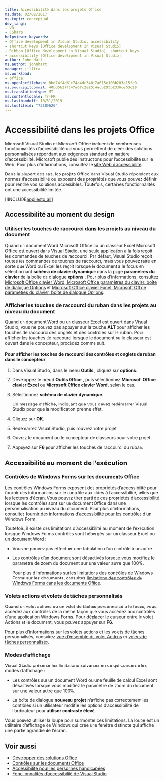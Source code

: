 ```yaml
---
title: Accessibilité dans les projets Office
ms.date: 02/02/2017
ms.topic: conceptual
dev_langs:
- VB
- CSharp
helpviewer_keywords:
- Office development in Visual Studio, accessibility
- shortcut keys [Office development in Visual Studio]
- Ribbon [Office development in Visual Studio], shortcut keys
- accessibility [Office development in Visual Studio]
author: John-Hart
ms.author: johnhart
manager: jillfra
ms.workload:
- office
ms.openlocfilehash: 8bd74f4d61c74a4dc348f7a615e103b283a15fc0
ms.sourcegitcommit: 40bd5b27f247a07c2e2514acb293b23d6ce03c29
ms.translationtype: MT
ms.contentlocale: fr-FR
ms.lasthandoff: 10/31/2019
ms.locfileid: "73189620"
---
```

# <a name="accessibility-in-office-projects"></a>Accessibilité dans les projets Office

Microsoft Visual Studio et Microsoft Office incluent de nombreuses fonctionnalités d’accessibilité qui vous permettent de créer des solutions personnalisées répondant aux exigences standard en matière d’accessibilité. Microsoft publie des instructions pour l’accessibilité sur le Web. Pour plus d’informations, consultez le [site Web d’accessibilité](https://www.microsoft.com/accessibility/).

Dans la plupart des cas, les projets Office dans Visual Studio répondent aux normes d’accessibilité ou exposent des propriétés que vous pouvez définir pour rendre vos solutions accessibles. Toutefois, certaines fonctionnalités ont une accessibilité limitée.

[!INCLUDE[appliesto_all](../vsto/includes/appliesto-all-md.md)]

## <a name="accessibility-at-design-time"></a>Accessibilité au moment du design

### <a name="use-shortcut-keys-in-document-level-projects"></a>Utiliser les touches de raccourci dans les projets au niveau du document
 Quand un document Word Microsoft Office ou un classeur Excel Microsoft Office est ouvert dans Visual Studio, une seule application à la fois reçoit les commandes de touches de raccourci. Par défaut, Visual Studio reçoit toutes les commandes de touches de raccourci, mais vous pouvez faire en sorte que Word ou Excel les reçoit lorsque le document a le focus en sélectionnant **schéma de clavier dynamique** dans la page **paramètres du clavier** de la boîte de dialogue **options** . Pour plus d’informations, consultez [Microsoft Office clavier Word, Microsoft Office paramètres du clavier, boîte de dialogue Options](../vsto/microsoft-office-word-keyboard-microsoft-office-keyboard-settings-options-dialog-box.md) et [Microsoft Office clavier Excel, Microsoft Office paramètres du clavier, boîte de dialogue Options](../vsto/microsoft-office-excel-keyboard-microsoft-office-keyboard-settings-options-dialog-box.md).

### <a name="display-shortcut-keys-for-the-ribbon-in-document-level-projects"></a>Afficher les touches de raccourci du ruban dans les projets au niveau du document
 Quand un document Word ou un classeur Excel est ouvert dans Visual Studio, vous ne pouvez pas appuyer sur la touche **ALT** pour afficher les touches de raccourci des onglets et des contrôles sur le ruban. Pour afficher les touches de raccourci lorsque le document ou le classeur est ouvert dans le concepteur, procédez comme suit.

#### <a name="to-view-shortcut-keys-for-ribbon-tabs-and-controls-in-the-designer"></a>Pour afficher les touches de raccourci des contrôles et onglets du ruban dans le concepteur

1. Dans Visual Studio, dans le menu **Outils** , cliquez sur **options**.

2. Développez le nœud **Outils Office** , puis sélectionnez **Microsoft Office clavier Excel** ou **Microsoft Office clavier Word**, selon le cas.

3. Sélectionnez **schéma de clavier dynamique**.

     Un message s’affiche, indiquant que vous devez redémarrer Visual Studio pour que la modification prenne effet.

4. Cliquez sur **OK**.

5. Redémarrez Visual Studio, puis rouvrez votre projet.

6. Ouvrez le document ou le concepteur de classeurs pour votre projet.

7. Appuyez sur **F6** pour afficher les touches de raccourci du ruban.

## <a name="accessibility-at-run-time"></a>Accessibilité au moment de l’exécution

### <a name="windows-forms-controls-on-office-documents"></a>Contrôles de Windows Forms sur les documents Office
 Les contrôles Windows Forms exposent des propriétés d’accessibilité pour fournir des informations sur le contrôle aux aides à l’accessibilité, telles que les lecteurs d’écran. Vous pouvez tirer parti de ces propriétés d’accessibilité lorsque les contrôles sont sur un document Office dans une personnalisation au niveau du document. Pour plus d’informations, consultez [fournir des informations d’accessibilité pour les contrôles d’un Windows Form](/dotnet/framework/winforms/controls/providing-accessibility-information-for-controls-on-a-windows-form).

 Toutefois, il existe des limitations d’accessibilité au moment de l’exécution lorsque Windows Forms contrôles sont hébergés sur un classeur Excel ou un document Word :

- Vous ne pouvez pas effectuer une tabulation d’un contrôle à un autre.

- Les contrôles d’un document sont désactivés lorsque vous modifiez le paramètre de zoom du document sur une valeur autre que 100%.

  Pour plus d’informations sur les limitations des contrôles de Windows Forms sur les documents, consultez [limitations des contrôles de Windows Forms dans les documents Office](../vsto/limitations-of-windows-forms-controls-on-office-documents.md).

### <a name="actions-panes-and-custom-task-panes"></a>Volets actions et volets de tâches personnalisés
 Quand un volet actions ou un volet de tâches personnalisé a le focus, vous accédez aux contrôles de la même façon que vous accédez aux contrôles d’une application Windows Forms. Pour déplacer le curseur entre le volet Actions et le document, vous pouvez appuyer sur **F6**.

 Pour plus d’informations sur les volets actions et les volets de tâches personnalisés, consultez [vue d’ensemble du volet Actions](../vsto/actions-pane-overview.md) et [volets de tâches personnalisés](../vsto/custom-task-panes.md).

### <a name="display-modes"></a>Modes d’affichage

Visual Studio présente les limitations suivantes en ce qui concerne les modes d’affichage :

- Les contrôles sur un document Word ou une feuille de calcul Excel sont désactivés lorsque vous modifiez le paramètre de zoom du document sur une valeur autre que 100%.

- La boîte de dialogue **nouveau projet** n’affiche pas correctement les contrôles si un utilisateur modifie les options d’accessibilité de l’ordinateur pour **utiliser contraste élevé**.

Vous pouvez utiliser la loupe pour surmonter ces limitations. La loupe est un utilitaire d’affichage de Windows qui crée une fenêtre distincte qui affiche une partie agrandie de l’écran.

## <a name="see-also"></a>Voir aussi

- [Développer des solutions Office](../vsto/developing-office-solutions.md)
- [Contrôles sur les documents Office](../vsto/controls-on-office-documents.md)
- [Accessibilité pour les personnes handicapées](../ide/reference/accessibility-features-of-visual-studio.md)
- [Fonctionnalités d’accessibilité de Visual Studio](../ide/reference/accessibility-features-of-visual-studio.md)